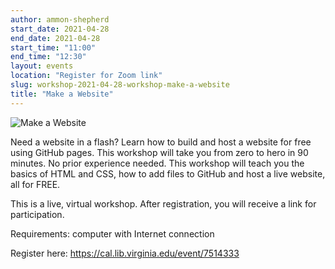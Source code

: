 ```yaml
---
author: ammon-shepherd
start_date: 2021-04-28
end_date: 2021-04-28
start_time: "11:00"
end_time: "12:30"
layout: events
location: "Register for Zoom link"
slug: workshop-2021-04-28-workshop-make-a-website
title: "Make a Website"
---
```


![Make a Website](/assets/post-media/workshops/website.jpg)

Need a website in a flash? Learn how to build and host a website for free using GitHub pages. This workshop will take you from zero to hero in 90 minutes. No prior experience needed. This workshop will teach you the basics of HTML and CSS, how to add files to GitHub and host a live website, all for FREE.

This is a live, virtual workshop. After registration, you will receive a link for participation.

Requirements: computer with Internet connection

Register here: [https://cal.lib.virginia.edu/event/7514333 ](https://cal.lib.virginia.edu/event/7514333)
